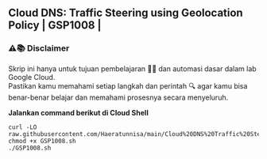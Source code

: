 **Cloud DNS: Traffic Steering using Geolocation Policy | GSP1008 |**
-
### ⚠️📚 Disclaimer

Skrip ini hanya untuk tujuan pembelajaran 🧑‍🎓 dan automasi dasar dalam lab Google Cloud.  
Pastikan kamu memahami setiap langkah dan perintah 🔍 agar kamu bisa benar-benar belajar dan memahami prosesnya secara menyeluruh.

**Jalankan command berikut di Cloud Shell**
```
curl -LO raw.githubusercontent.com/Haeratunnisa/main/Cloud%20DNS%20Traffic%20Steering%20using%20Geolocation%20Policy/GSP1008.sh
chmod +x GSP1008.sh
./GSP1008.sh
